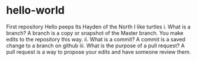 # hello-world
First repository
Hello peeps
Its Hayden of the North
I like turtles
i.	What is a branch?
A branch is a copy or snapshot of the Master branch. You make edits to the repository this way.
ii.	What is a commit?
A commit is a saved change to a branch on github
iii.	What is the purpose of a pull request?
A pull request is a way to propose your edits and have someone review them. 

